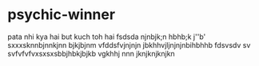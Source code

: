  # psychic-winner
pata nhi kya hai but kuch toh hai
fsdsda
njnbjk;n
 hbhb;k
 j''b'
 sxxxsknnbjnnkjnn
 bjkjbjnm
  vfddsfvjnjnjn
 jbkhhvjljnjnjnbihbhhb
 fdsvsdv sv svfvfvfvxsxsxsbbjhbkjbjkb
vgkhhj
nnn
jknjknjknjkn
